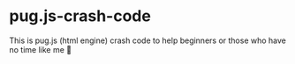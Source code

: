 # pug.js-crash-code
This is pug.js (html engine) crash code to help beginners or those who have no time like me 🤣
